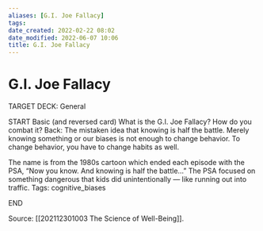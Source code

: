 ```yaml
---
aliases: [G.I. Joe Fallacy]
tags:
date_created: 2022-02-22 08:02
date_modified: 2022-06-07 10:06
title: G.I. Joe Fallacy
---
```


# G.I. Joe Fallacy

TARGET DECK: General

START
Basic (and reversed card)
What is the G.I. Joe Fallacy? How do you combat it?
Back: The mistaken idea that knowing is half the battle. Merely knowing something or our biases is not enough to change behavior. To change behavior, you have to change habits as well.

The name is from the 1980s cartoon which ended each episode with the PSA, “Now you know. And knowing is half the battle…” The PSA focused on something dangerous that kids did unintentionally — like running out into traffic.
Tags: cognitive_biases

END

Source: [[202112301003 The Science of Well-Being]].
